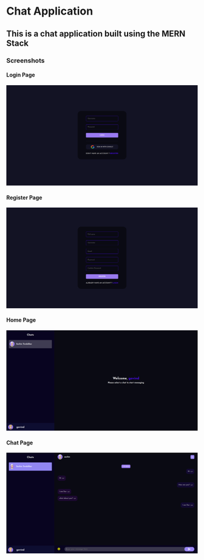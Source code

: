 # Chat Application

## This is a chat application built using the MERN Stack

### Screenshots

#### Login Page

![My Image](./Pictures/Login_Page.png)

#### Register Page

![My Image](./Pictures/Register_Page.png)

#### Home Page

![My Image](./Pictures/Home.png)

#### Chat Page

![My Image](./Pictures/Chat.png)

